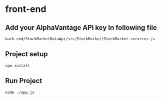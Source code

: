 # front-end

## Add your AlphaVantage API key In following file
```
back-end/StockMarketDataApi/src/StockMarket/StockMarket.services.js
```
## Project setup
```
npm install
```

## Run Project
```
node ./app.js
```
